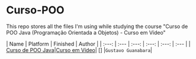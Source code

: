 # Curso-POO
This repo stores all the files I'm using while studying the course "Curso de POO Java (Programação Orientada a Objetos) - Curso em Vídeo"

| Name | Platform | Finished | Author |
| :---: | :--- | :---: | :---: | :---: | :--- | 
| [Curso de POO Java](https://www.youtube.com/playlist?list=PLHz_AreHm4dkqe2aR0tQK74m8SFe-aGsY)|[Curso em Vídeo](https://www.youtube.com/channel/UCrWvhVmt0Qac3HgsjQK62FQ)| [] |`Gustavo Guanabara`|
